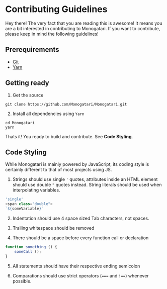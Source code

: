 # Contributing Guidelines

Hey there! The very fact that you are reading this is awesome! It means you are
a bit interested in contributing to Monogatari. If you want to contribute, please keep in mind the following guidelines!

## Prerequirements
- [Git](https://git-scm.com/)
- [Yarn](https://yarnpkg.com/en/)

## Getting ready

1) Get the source
```
git clone https://github.com/Monogatari/Monogatari.git
```

2) Install all dependencies using `Yarn`
```
cd Monogatari
yarn
```

Thats it! You ready to build and contribute. See **Code Styling**.

## Code Styling

While Monogatari is mainly powered by JavaScript, its coding style is certainly
different to that of most projects using JS.

1. Strings should use single `'` quotes, attributes inside an HTML element should
use double `"` quotes instead. String literals should be used when interpolating
variables.

```javascript
'single'
<span class="double">
`${someVariable}`
```

2. Indentation should use 4 space sized Tab characters, not spaces.

3. Trailing whitespace should be removed

4. There should be a space before every function call or declaration

```javascript
function something () {
	someCall ();
}
```

5. All statements should have their respective ending semicolon

6. Comparations should use strict operators (`===` and `!==`) whenever possible.

